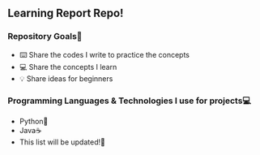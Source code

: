 ## Learning Report Repo!
### Repository **Goals**🎯
- ⌨️ Share the codes I write to practice the concepts
- 💻 Share the concepts I learn
- 💡 Share ideas for beginners

### Programming Languages & Technologies I use for projects💻
- Python🐍
- Java☕
- This list will be updated!💯

